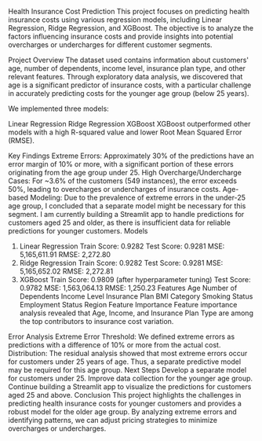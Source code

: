 Health Insurance Cost Prediction
This project focuses on predicting health insurance costs using various regression models, including Linear Regression, Ridge Regression, and XGBoost. The objective is to analyze the factors influencing insurance costs and provide insights into potential overcharges or undercharges for different customer segments.

Project Overview
The dataset used contains information about customers' age, number of dependents, income level, insurance plan type, and other relevant features. Through exploratory data analysis, we discovered that age is a significant predictor of insurance costs, with a particular challenge in accurately predicting costs for the younger age group (below 25 years).

We implemented three models:

Linear Regression
Ridge Regression
XGBoost
XGBoost outperformed other models with a high R-squared value and lower Root Mean Squared Error (RMSE).

Key Findings
Extreme Errors: Approximately 30% of the predictions have an error margin of 10% or more, with a significant portion of these errors originating from the age group under 25.
High Overcharge/Undercharge Cases: For ~3.6% of the customers (549 instances), the error exceeds 50%, leading to overcharges or undercharges of insurance costs.
Age-based Modeling: Due to the prevalence of extreme errors in the under-25 age group, I concluded that a separate model might be necessary for this segment. I am currently building a Streamlit app to handle predictions for customers aged 25 and older, as there is insufficient data for reliable predictions for younger customers.
Models
1. Linear Regression
Train Score: 0.9282
Test Score: 0.9281
MSE: 5,165,611.91
RMSE: 2,272.80
2. Ridge Regression
Train Score: 0.9282
Test Score: 0.9281
MSE: 5,165,652.02
RMSE: 2,272.81
3. XGBoost
Train Score: 0.9809 (after hyperparameter tuning)
Test Score: 0.9782
MSE: 1,563,064.13
RMSE: 1,250.23
Features
Age
Number of Dependents
Income Level
Insurance Plan
BMI Category
Smoking Status
Employment Status
Region
Feature Importance
Feature importance analysis revealed that Age, Income, and Insurance Plan Type are among the top contributors to insurance cost variation.

Error Analysis
Extreme Error Threshold: We defined extreme errors as predictions with a difference of 10% or more from the actual cost.
Distribution: The residual analysis showed that most extreme errors occur for customers under 25 years of age. Thus, a separate predictive model may be required for this age group.
Next Steps
Develop a separate model for customers under 25.
Improve data collection for the younger age group.
Continue building a Streamlit app to visualize the predictions for customers aged 25 and above.
Conclusion
This project highlights the challenges in predicting health insurance costs for younger customers and provides a robust model for the older age group. By analyzing extreme errors and identifying patterns, we can adjust pricing strategies to minimize overcharges or undercharges.
